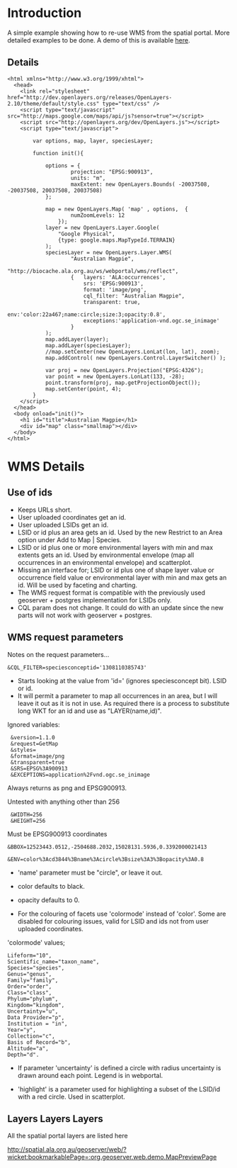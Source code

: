 # Introduction

A simple example showing how to re-use WMS from the spatial portal. More detailed examples to be done. A demo of this is available [here](http://spatial.ala.org.au/ws/examples/specieswms).

## Details

```
<html xmlns="http://www.w3.org/1999/xhtml">
  <head>
    <link rel="stylesheet" href="http://dev.openlayers.org/releases/OpenLayers-2.10/theme/default/style.css" type="text/css" />
    <script type="text/javascript" src="http://maps.google.com/maps/api/js?sensor=true"></script>
    <script src="http://openlayers.org/dev/OpenLayers.js"></script>
    <script type="text/javascript">

        var options, map, layer, speciesLayer;

        function init(){

            options = {
                    projection: "EPSG:900913",
                    units: "m",
                    maxExtent: new OpenLayers.Bounds( -20037508, -20037508, 20037508, 20037508)
            };

            map = new OpenLayers.Map( 'map' , options,  {
                    numZoomLevels: 12
                });
            layer = new OpenLayers.Layer.Google(
                "Google Physical",
                {type: google.maps.MapTypeId.TERRAIN}
            );
            speciesLayer = new OpenLayers.Layer.WMS(
                    "Australian Magpie",
                    "http://biocache.ala.org.au/ws/webportal/wms/reflect",
                    {   layers: 'ALA:occurrences',
                        srs: 'EPSG:900913',
                        format: 'image/png',
                        cql_filter: "Australian Magpie",
                        transparent: true,
                        env:'color:22a467;name:circle;size:3;opacity:0.8',
                        exceptions:'application-vnd.ogc.se_inimage'
                    }
            );
            map.addLayer(layer);
            map.addLayer(speciesLayer);
            //map.setCenter(new OpenLayers.LonLat(lon, lat), zoom);
            map.addControl( new OpenLayers.Control.LayerSwitcher() );

            var proj = new OpenLayers.Projection("EPSG:4326");
            var point = new OpenLayers.LonLat(133, -28);
            point.transform(proj, map.getProjectionObject());
            map.setCenter(point, 4);
        }
    </script>
  </head>
  <body onload="init()">
    <h1 id="title">Australian Magpie</h1>
    <div id="map" class="smallmap"></div>
  </body>
</html>

```

# WMS Details

## Use of ids

  * Keeps URLs short.
  * User uploaded coordinates get an id.
  * User uploaded LSIDs get an id.
  * LSID or id plus an area gets an id.  Used by the new Restrict to an Area option under Add to Map | Species.
  * LSID or id plus one or more environmental layers with min and max extents gets an id.  Used by environmental envelope (map all occurrences in an environmental envelope) and scatterplot.
  * Missing an interface for; LSID or id plus one of shape layer value or occurrence field value or environmental layer with min and max gets an id.  Will be used by faceting and charting.
  * The WMS request format is compatible with the previously used geoserver + postgres implementation for LSIDs only.
  * CQL param does not change.  It could do with an update since the new parts will not work with geoserver + postgres.

## WMS request parameters

Notes on the request parameters...

```
&CQL_FILTER=speciesconceptid='1308110385743'
```

  * Starts looking at the value from 'id=' (ignores speciesconcept bit).  LSID
or id.
  * It will permit a parameter to map all occurrences in an area, but I will
leave it out as it is not in use.  As required there is a process to
substitute long WKT for an id and use as "LAYER(name,id)".

Ignored variables:
```
 &version=1.1.0
 &request=GetMap
 &styles=
 &format=image/png
 &transparent=true
 &SRS=EPSG%3A900913
 &EXCEPTIONS=application%2Fvnd.ogc.se_inimage
```

Always returns as png and EPSG900913.

Untested with anything other than 256
```
 &WIDTH=256
 &HEIGHT=256
```
Must be EPSG900913 coordinates
```
&BBOX=12523443.0512,-2504688.2032,15028131.5936,0.3392000021413
```

```
&ENV=color%3Acd3844%3Bname%3Acircle%3Bsize%3A3%3Bopacity%3A0.8
```
- 'name' parameter must be "circle", or leave it out.

- color defaults to black.

- opacity defaults to 0.

- For the colouring of facets use 'colormode' instead of 'color'.
Some are disabled for colouring issues, valid for LSID and ids not from user uploaded coordinates.

'colormode' values;
```
Lifeform="10", 
Scientific_name="taxon_name", 
Species="species", 
Genus="genus", 
Family="family",
Order="order", 
Class="class", 
Phylum="phylum", 
Kingdom="kingdom",
Uncertainty="u", 
Data Provider="p", 
Institution = "in", 
Year="y",
Collection="c", 
Basis of Record="b", 
Altitude="a",
Depth="d".
```

- If parameter 'uncertainty' is defined a circle with radius uncertainty is drawn around each point.  Legend is in webportal.

- 'highlight' is a parameter used for highlighting a subset of the LSID/id with a red circle.  Used in scatterplot.

## Layers Layers Layers

All the spatial portal layers are listed here

http://spatial.ala.org.au/geoserver/web/?wicket:bookmarkablePage=:org.geoserver.web.demo.MapPreviewPage
